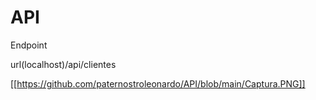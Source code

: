 # API

Endpoint

url(localhost)/api/clientes

[[https://github.com/paternostroleonardo/API/blob/main/Captura.PNG]]
